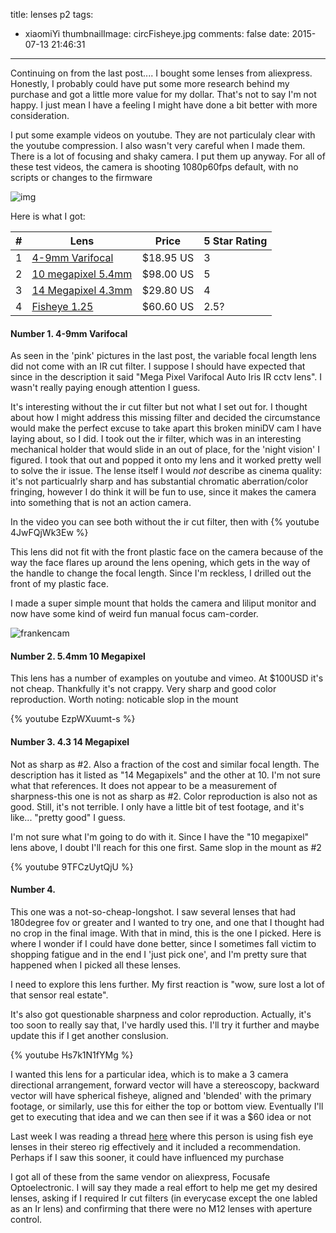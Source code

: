 title: lenses p2
tags:
  - xiaomiYi
thumbnailImage: circFisheye.jpg
comments: false
date: 2015-07-13 21:46:31
---

Continuing on from the last post.... I bought some lenses from aliexpress.  Honestly, I probably could have put some more research behind my purchase and got a little more value for my dollar.  That's not to say I'm not happy.  I just mean I have a feeling I might have done a bit better with more consideration.  

I put some example videos on youtube.  They are not particulaly clear with the youtube compression.  I also wasn't very careful when I made them.  There is a lot of focusing and shaky camera.  I put them up anyway.  For all of these test videos, the camera is shooting 1080p60fps default, with no scripts or changes to the firmware 

![img](YDXJ0003.jpg)

Here is what I got:

|# | Lens 					| Price 	| 5 Star Rating 	|
---|---|---|---
| 1 	|[4-9mm Varifocal][1] 	| $18.95 US | 3 				|
| 2 	|[10 megapixel 5.4mm][2]| $98.00 US | 5 				|
| 3 	|[14 Megapixel 4.3mm][3]| $29.80 US	| 4 				|
| 4 	|[Fisheye 1.25][4] 		| $60.60 US	| 2.5? 				| 

#### Number 1.  4-9mm Varifocal
As seen in the 'pink' pictures in the last post, the variable focal length lens did not come with an IR cut filter.  I suppose I should have expected that since in the description it said "Mega Pixel Varifocal Auto Iris IR cctv lens".  I wasn't really paying enough attention I guess.

It's interesting without the ir cut filter but not what I set out for.  I thought about how I might address this missing filter and decided the circumstance would make the perfect excuse to take apart this broken miniDV cam I have laying about, so I did.  I took out the ir filter, which was in an interesting mechanical holder that would slide in an out of place, for the 'night vision' I figured.  I took that out and popped it onto my lens and it worked pretty well to solve the ir issue.  The lense itself I would _not_ describe as cinema quality: it's not particualrly sharp and has substantial chromatic aberration/color fringing, however I do think it will be fun to use, since it makes the camera into something that is not an action camera.

In the video you can see both without the ir cut filter, then with
{% youtube 4JwFQjWk3Ew %}

This lens did not fit with the front plastic face on the camera because of the way the face flares up around the lens opening, which gets in the way of the handle to change the focal length.  Since I'm reckless, I drilled out the front of my plastic face.

I made a super simple mount that holds the camera and liliput monitor and now have some kind of weird fun manual focus cam-corder.  

![frankencam](frankencam.jpg)

#### Number 2. 5.4mm 10 Megapixel
This lens has a number of examples on youtube and vimeo.  At $100USD it's not cheap.  Thankfully it's not crappy.  Very sharp and good color reproduction.  Worth noting: noticable slop in the mount

{% youtube EzpWXuumt-s %}


#### Number 3. 4.3 14 Megapixel
Not as sharp as #2.  Also a fraction of the cost and similar focal length.  The description has it listed as "14 Megapixels" and the other at 10.  I'm not sure what that references.  It does not appear to be a measurement of sharpness-this one is not as sharp as #2.  Color reproduction is also not as good.  Still, it's not terrible.  I only have a little bit of test footage, and it's like... "pretty good" I guess.

I'm not sure what I'm going to do with it.  Since I have the "10 megapixel" lens above, I doubt I'll reach for this one first.  Same slop in the mount as #2

{% youtube 9TFCzUytQjU %}

#### Number 4.
This one was a not-so-cheap-longshot.  I saw several lenses that had 180degree fov or greater and I wanted to try one, and one that I thought had no crop in the final image.  With that in mind, this is the one I picked.  Here is where I wonder if I could have done better, since I sometimes fall victim to shopping fatigue and in the end I 'just pick one', and I'm pretty sure that happened when I picked all these lenses.

I need to explore this lens further.  My first reaction is "wow, sure lost a lot of that sensor real estate".  

It's also got questionable sharpness and color reproduction.  Actually, it's too soon to really say that, I've hardly used this.  I'll try it further and maybe update this if I get another conslusion.

{% youtube Hs7k1N1fYMg %}

I wanted this lens for a particular idea, which is to make a 3 camera directional arrangement, forward vector will have a stereoscopy, backward vector will have spherical fisheye, aligned and 'blended' with the primary footage, or similarly, use this for either the top or bottom view.  Eventually I'll get to executing that idea and we can then see if it was a $60 idea or not

Last week I was reading a thread [here][5] where this person is using fish eye lenses in their stereo rig effectively and it included a recommendation.  Perhaps if I saw this sooner, it could have influenced my purchase

I got all of these from the same vendor on aliexpress, Focusafe Optoelectronic.  I will say they made a real effort to help me get my desired lenses, asking if I required Ir cut filters (in everycase except the one labled as an Ir lens) and confirming that there were no M12 lenses with aperture control.

[1]:http://www.aliexpress.com/item/Mega-Pixel-Board-Mount-Lens-Varifocal-Auto-Iris-4-9mm-CCTV-Board-Lens/524048282.html
[2]:http://www.aliexpress.com/item/10-Megapixel-Board-Lens-for-Gopro-Hero-3-Camera-with-5-4mm/1845045115.html
[3]:http://www.aliexpress.com/item/14-Megapixel-Board-Lens-4-3mm-board-lens-for-High-shot-meter/32307912988.html
[4]:http://www.aliexpress.com/item/Megapixel-Panoramic-Lenses-CCTV-Lens-Fisheye-Lens-1-25mm-Camera-Lens-IR-Mega-pixel-Lenses/745093558.html
[5]:https://forums.oculus.com/viewtopic.php?f=33&t=5622&sid=d8ae9951fe2ef674546fdd921a04c24e&start=20